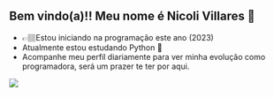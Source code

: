 ## Bem vindo(a)!! Meu nome é Nicoli Villares 🖤
- 👉🏽Estou iniciando na programação este ano (2023)
- Atualmente estou estudando Python 🐍
- Acompanhe meu perfil diariamente para ver minha evolução como programadora, será um prazer te ter por aqui. 

<div>
<a href= "https://github.com/nicolivillares">
<img helght="180cm" src="https://github-readme-stats.vercel.app/api?username=nicolivillares&show_icons=true&theme=dark&include_all_commits=true&count_private+true"/> 
</div>


